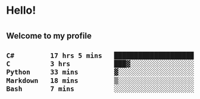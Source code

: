 
<h1>Hello!<h1>
<h2>Welcome to my profile<h2>

<!--START_SECTION:waka-->

```txt
C#         17 hrs 5 mins   ████████████████████▒░░░░   80.97 %
C          3 hrs           ███▓░░░░░░░░░░░░░░░░░░░░░   14.23 %
Python     33 mins         ▓░░░░░░░░░░░░░░░░░░░░░░░░   02.62 %
Markdown   18 mins         ▒░░░░░░░░░░░░░░░░░░░░░░░░   01.42 %
Bash       7 mins          ░░░░░░░░░░░░░░░░░░░░░░░░░   00.56 %
```

<!--END_SECTION:waka-->
